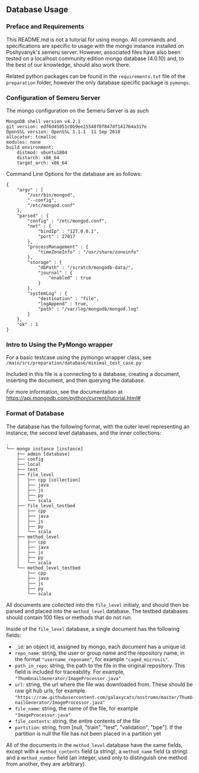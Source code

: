 ## Database Usage 

### Preface and Requirements
This README.md is not a tutorial for using mongo. All commands and specifications are specific to usage with the mongo instance installed on Poshyvanyk's semeru server. However, associated files have also been tested on a localhost community edition mongo database (4.0.10) and, to the best of our knowledge, should also work there. 

Related python packages can be found in the `requirements.txt` file of the `preparation` folder, however the only database specific package is `pymongo`.

### Configuration of Semeru Server
The mongo configuration on the Semeru Server is as such
```
MongoDB shell version v4.2.1
git version: edf6d45851c0b9ee15548f0f847df141764a317e
OpenSSL version: OpenSSL 1.1.1  11 Sep 2018
allocator: tcmalloc
modules: none
build environment:
    distmod: ubuntu1804
    distarch: x86_64
    target_arch: x86_64
```
Command Line Options for the database are as follows:

```
{
	"argv" : [
		"/usr/bin/mongod",
		"--config",
		"/etc/mongod.conf"
	],
	"parsed" : {
		"config" : "/etc/mongod.conf",
		"net" : {
			"bindIp" : "127.0.0.1",
			"port" : 27017
		},
		"processManagement" : {
			"timeZoneInfo" : "/usr/share/zoneinfo"
		},
		"storage" : {
			"dbPath" : "/scratch/mongodb-data/",
			"journal" : {
				"enabled" : true
			}
		},
		"systemLog" : {
			"destination" : "file",
			"logAppend" : true,
			"path" : "/var/log/mongodb/mongod.log"
		}
	},
	"ok" : 1
}
```
### Intro to Using the PyMongo wrapper 

For a basic testcase using the pymongo wrapper class, see `/main/src/preparation/database/minimal_test_case.py`

Included in this file is a connecting to a database, creating a document, inserting the document, and then querying the database. 

For more information, see the documentation at https://api.mongodb.com/python/current/tutorial.html#

### Format of Database
The database has the following format, with the outer level representing an instance, the second level databases, and the inner collections:
```
.
└── mongo instance [instance]
    ├── admin [database]
    ├── config
    ├── local
    ├── test
    ├── file_level
    │   ├── cpp [collection]
    │   ├── java
    │   ├── js
    │   ├── py
    │   └── scala
    ├── file_level_testbed
    │   ├── cpp
    │   ├── java
    │   ├── js
    │   ├── py
    │   └── scala
    ├── method_level
    │   ├── cpp
    │   ├── java
    │   ├── js
    │   ├── py
    │   └── scala
    └── method_level_testbed
        ├── cpp
        ├── java
        ├── js
        ├── py
        └── scala
```

All documents are collected into the `file_level` initialy, and should then be parsed and placed into the `method_level` database. The testbed databases should contain 100 files or methods that do not run. 

Inside of the `file_level` database, a single document has the following fields:
* `_id`: an object id, assigned by mongo, each document has a unique id.
* `repo_name`: string, the user or group name and the repository name, in the format `"username_reponame"`, for example `"caged_microsis"`. 
* `path_in_repo`: string, the path to the file in the original repository. This field is included for traceability. For example, `"ThumbnailGenerator/ImageProcessor.java"`
* `url`: string, the url where the file was downloaded from. These should be raw git hub urls, for example `"https://raw.githubusercontent.com/galaxycats/nostromo/master/ThumbnailGenerator/ImageProcessor.java"`
* `file_name`: string, the name of the file, for example `"ImageProcessor.java"`
* `file_contents`: string, the entire contents of the file
* `partition`: string, from [null, "train", "test", "validation", "bpe"]. If the partition is null the file has not been placed in a partition yet

All of the documents in the `method_level` database have the same fields, except with a `method_contents` field (a string), a  `method_name` field (a string) and a `method_number` field (an integer, used only to distinguish one method from another, they are arbitrary). 

